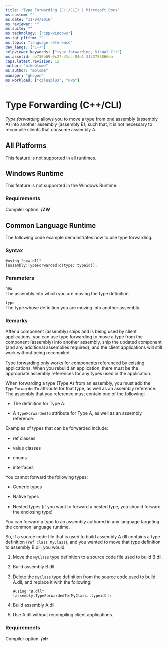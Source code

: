 ```yaml
---
title: "Type Forwarding (C++/CLI) | Microsoft Docs"
ms.custom: ""
ms.date: "11/04/2016"
ms.reviewer: ""
ms.suite: ""
ms.technology: ["cpp-windows"]
ms.tgt_pltfrm: ""
ms.topic: "language-reference"
dev_langs: ["C++"]
helpviewer_keywords: ["type forwarding, Visual C++"]
ms.assetid: ae730b69-0c27-41cc-84e1-3132783866ea
caps.latest.revision: 12
author: "mikeblome"
ms.author: "mblome"
manager: "ghogen"
ms.workload: ["cplusplus", "uwp"]
---
```

# Type Forwarding (C++/CLI)
*Type forwarding* allows you to move a type from one assembly (assembly A) into another assembly (assembly B), such that, it is not necessary to recompile clients that consume assembly A.  
  
## All Platforms  
 This feature is not supported in all runtimes.  
  
## Windows Runtime  
 This feature is not supported in the Windows Runtime.  
  
### Requirements  
 Compiler option: **/ZW**  
  
## Common Language Runtime  
 The following code example demonstrates how to use type forwarding.  
  
### Syntax  
  
```  
#using "new.dll"  
[assembly:TypeForwardedTo(type::typeid)];  
```  
  
### Parameters  
 `new`  
 The assembly into which you are moving the type definition.  
  
 `type`  
 The type whose definition you are moving into another assembly.  
  
### Remarks  
 After a component (assembly) ships and is being used by client applications, you can use type forwarding to move a type from the component (assembly) into another assembly, ship the updated component (and any additional assemblies required), and the client applications will still work without being recompiled.  
  
 Type forwarding only works for components referenced by existing applications. When you rebuild an application, there must be the appropriate assembly references for any types used in the application.  
  
 When forwarding a type (Type A) from an assembly, you must add the `TypeForwardedTo` attribute for that type, as well as an assembly reference. The assembly that you reference must contain one of the following:  
  
-   The definition for Type A.  
  
-   A `TypeForwardedTo` attribute for Type A, as well as an assembly reference.  
  
 Examples of types that can be forwarded include:  
  
-   ref classes  
  
-   value classes  
  
-   enums  
  
-   interfaces  
  
 You cannot forward the following types:  
  
-   Generic types  
  
-   Native types  
  
-   Nested types (if you want to forward a nested type, you should forward the enclosing type)  
  
 You can forward a type to an assembly authored in any language targeting the common language runtime.  
  
 So, if a source code file that is used to build assembly A.dll contains a type definition (`ref class MyClass`), and you wanted to move that type definition to assembly B.dll, you would:  
  
1.  Move the `MyClass` type definition to a source code file used to build B.dll.  
  
2.  Build assembly B.dll  
  
3.  Delete the `MyClass` type definition from the source code used to build A.dll, and replace it with the following:  
  
    ```  
    #using "B.dll"  
    [assembly:TypeForwardedTo(MyClass::typeid)];  
    ```  
  
4.  Build assembly A.dll.  
  
5.  Use A.dll without recompiling client applications.  
  
### Requirements  
 Compiler option: **/clr**